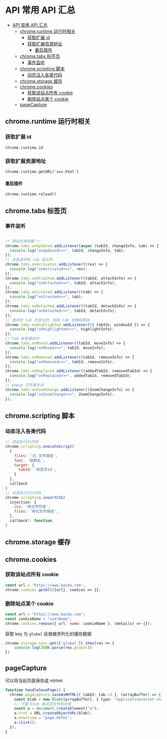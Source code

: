 # API 常用 API 汇总

- [API 常用 API 汇总](#api-常用-api-汇总)
  - [chrome.runtime 运行时相关](#chromeruntime-运行时相关)
    - [获取扩展 id](#获取扩展-id)
    - [获取扩展资源地址](#获取扩展资源地址)
      - [重启插件](#重启插件)
  - [chrome.tabs 标签页](#chrometabs-标签页)
    - [事件监听](#事件监听)
  - [chrome.scripting 脚本](#chromescripting-脚本)
    - [动态注入各类代码](#动态注入各类代码)
  - [chrome.storage 缓存](#chromestorage-缓存)
  - [chrome.cookies](#chromecookies)
    - [获取该站点所有 cookie](#获取该站点所有-cookie)
    - [删除站点某个 cookie](#删除站点某个-cookie)
  - [pageCapture](#pagecapture)

## chrome.runtime 运行时相关

### 获取扩展 id

`chrome.runtime.id`

### 获取扩展资源地址

`chrome.runtime.getURL('xxx.html')`

#### 重启插件

`chrome.runtime.reload()`



## chrome.tabs 标签页

### 事件监听

```ts

/* 测试生命周期 */
chrome.tabs.onUpdated.addListener(async (tabId, changeInfo, tab) => {
  console.log("onUpdated>>>", tabId, changeInfo, tab);
});  
// 点击选中的 tab 变化时
chrome.tabs.onActivated.addListener((res) => {
  console.log("onActivated>>>", res);
});
chrome.tabs.onAttached.addListener((tabId, attachInfo) => {
  console.log("onAttached>>>", tabId, attachInfo);
});
chrome.tabs.onCreated.addListener((tab) => {
  console.log("onCreated>>>", tab);
});
chrome.tabs.onDetached.addListener((tabId, detachInfo) => {
  console.log("onDetached>>>", tabId, detachInfo);
});
// 选中的 tab 页变化时，包括 tab 切换和移动
chrome.tabs.onHighlighted.addListener(({ tabIds, windowId }) => {
  console.log("onHighlighted>>>", highlightInfo);
});
// tab 标签移动时
chrome.tabs.onMoved.addListener((tabId, moveInfo) => {
  console.log("onMoved>>>", tabId, moveInfo);
});
chrome.tabs.onRemoved.addListener((tabId, removeInfo) => {
  console.log("onRemoved>>>", tabId, removeInfo);
});
chrome.tabs.onReplaced.addListener((addedTabId, removedTabId) => {
  console.log("onReplaced>>>", addedTabId, removedTabId);
});
// popup 打开或关闭
chrome.tabs.onZoomChange.addListener((ZoomChangeInfo) => {
  console.log("onZoomChange>>>", ZoomChangeInfo);
});
```





## chrome.scripting 脚本

### 动态注入各类代码

```js
// 动态执行JS代码
chrome.scripting.executeScript(
  {
    files: 'JS 文件路径',
    func: '函数名',
    target: {
      tabId: '标签页id',
    }
  },
  callback
)
// 动态执行CSS代码
chrome.scripting.insertCSS(
  injection: {
    css: '样式字符串',
    files: '样式文件路径',
  },
  callback?: function,
)
```

## chrome.storage 缓存

## chrome.cookies

### 获取该站点所有 cookie

```js
const url = 'https://www.baidu.com';
chrome.cookies.getAll({url}, cookies => {};
```

### 删除站点某个 cookie

```js
const url = "https://www.baidu.com";
const cookieName = "userName";
chrome.cookies.remove({ url, name: cookieName }, (details) => {});
```



获取 key 为 `global` 且值被序列化的缓存数据

```ts
chrome.storage.sync.get(['global']).then(res => {
    console.log(JSON.parse(res.global))
})
```



## pageCapture

可以将当前页面保存成 mhtml

```ts
function handleSavePage() {
  chrome.pageCapture.saveAsMHTML({ tabId: tab.id }, (arrayBuffer) => {
    const blob = new Blob([arrayBuffer], { type: "application/octet-stream" });
    // 下载 blob 格式的文件到本地
    const a = document.createElement("a");
    a.href = URL.createObjectURL(blob);
    a.download = "page.mhtml";
    a.click();
  });
}
```

